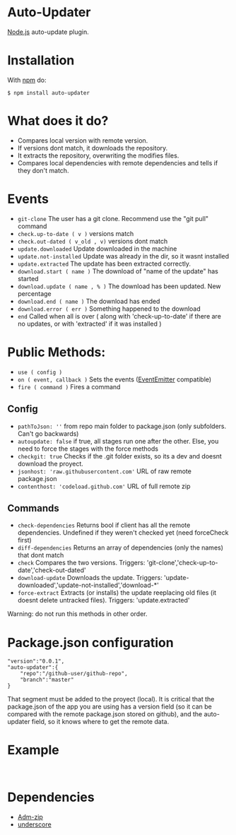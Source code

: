 # Auto-Updater

[Node.js](http://nodejs.org/) auto-update plugin.

# Installation
	
With [npm](http://npmjs.org) do:

    $ npm install auto-updater

# What does it do?

 * Compares local version with remote version.
 * If versions dont match, it downloads the repository.
 * It extracts the repository, overwriting the modifies files.
 * Compares local dependencies with remote dependencies and tells if they don't match.

# Events

 * `git-clone` The user has a git clone. Recommend use the "git pull" command
 * `check.up-to-date ( v )` versions match
 * `check.out-dated ( v_old , v)` versions dont match
 * `update.downloaded` Update downloaded in the machine
 * `update.not-installed` Update was already in the dir, so it wasnt installed
 * `update.extracted` The update has been extracted correctly.
 * `download.start ( name )` The download of "name of the update" has started
 * `download.update ( name , % )` The download has been updated. New percentage
 * `download.end ( name )` The download has ended
 * `download.error ( err )` Something happened to the download
 * `end` Called when all is over ( along with 'check-up-to-date' if there are no updates, or with 'extracted' if it was installed )

# Public Methods:

 * `use ( config )`
 * `on ( event, callback )` Sets the events ([EventEmitter](https://nodejs.org/api/events.html#toc) compatible)
 * `fire ( command )` Fires a command

## Config
 * `pathToJson: ''` from repo main folder to package.json (only subfolders. Can't go backwards)
 * `autoupdate: false` if true, all stages run one after the other. Else, you need to force the stages with the force methods
 * `checkgit: true` Checks if the .git folder exists, so its a dev and doesnt download the proyect.
 * `jsonhost: 'raw.githubusercontent.com'` URL of raw remote package.json
 * `contenthost: 'codeload.github.com'` URL of full remote zip

## Commands
 * `check-dependencies` Returns bool if client has all the remote dependencies. Undefined if they weren't checked yet (need forceCheck first)
 * `diff-dependencies` Returns an array of dependencies (only the names) that dont match
 * `check` Compares the two versions. Triggers: 'git-clone','check-up-to-date','check-out-dated'
 * `download-update` Downloads the update. Triggers: 'update-downloaded','update-not-installed','download-*'
 * `force-extract` Extracts (or installs) the update reeplacing old files (it doesnt delete untracked files). Triggers: 'update.extracted'

Warning: do not run this methods in other order.

# Package.json configuration
	
	"version":"0.0.1",
	"auto-updater":{
		"repo":"/github-user/github-repo",
		"branch":"master"
	}

That segment must be added to the proyect (local). It is critical that the package.json of the app you are using has a version field (so it can be compared with the remote package.json stored on github), and the auto-updater field, so it knows where to get the remote data.

# Example
```javascript
	
```

# Dependencies
 * [Adm-zip](https://github.com/cthackers/adm-zip)
 * [underscore](https://www.npmjs.com/package/underscore)